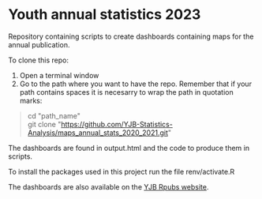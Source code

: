 # Youth annual statistics 2023

Repository containing scripts to create dashboards containing maps for the annual publication.  

To clone this repo:
1. Open a terminal window
2. Go to the path where you want to have the repo. Remember that if your path contains spaces it is necesarry to wrap the path in quotation marks:

> cd "path_name"  
> git clone "https://github.com/YJB-Statistics-Analysis/maps_annual_stats_2020_2021.git"

The dashboards are found in output.html and the code to produce them in scripts.

To install the packages used in this project run the file renv/activate.R

The dashboards are also available on the [YJB Rpubs website](https://rpubs.com/yjb_statistics). 

